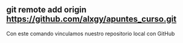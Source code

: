 ## git remote add origin https://github.com/alxgy/apuntes_curso.git
Con este comando vinculamos nuestro repositorio local con GitHub
